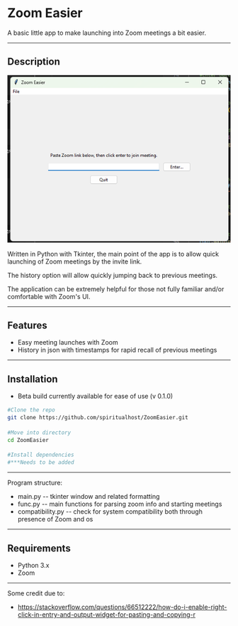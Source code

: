 # Zoom Easier

A basic little app to make launching into Zoom meetings a bit easier. 

---

## Description

![UI Preview](assets/README/basic.png)

Written in Python with Tkinter, the main point of the app is to allow quick launching of Zoom meetings by the invite link. 

The history option will allow quickly jumping back to previous meetings.

The application can be extremely helpful for those not fully familiar and/or comfortable with Zoom's UI. 

---

## Features
- Easy meeting launches with Zoom 
- History in json with timestamps for rapid recall of previous meetings

---

## Installation

- Beta build currently available for ease of use (v 0.1.0)

```bash
#Clone the repo
git clone https://github.com/spiritualhost/ZoomEasier.git

#Move into directory
cd ZoomEasier

#Install dependencies
#***Needs to be added

```

---

Program structure:

- main.py -- tkinter window and related formatting
- func.py -- main functions for parsing zoom info and starting meetings
- compatibility.py -- check for system compatibility both through presence of Zoom and os


---
## Requirements
- Python 3.x
- Zoom


---

Some credit due to:

- https://stackoverflow.com/questions/66512222/how-do-i-enable-right-click-in-entry-and-output-widget-for-pasting-and-copying-r
